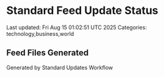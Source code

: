 # Standard Feed Update Status
Last updated: Fri Aug 15 01:02:51 UTC 2025
Categories: technology,business,world

## Feed Files Generated

Generated by Standard Updates Workflow
